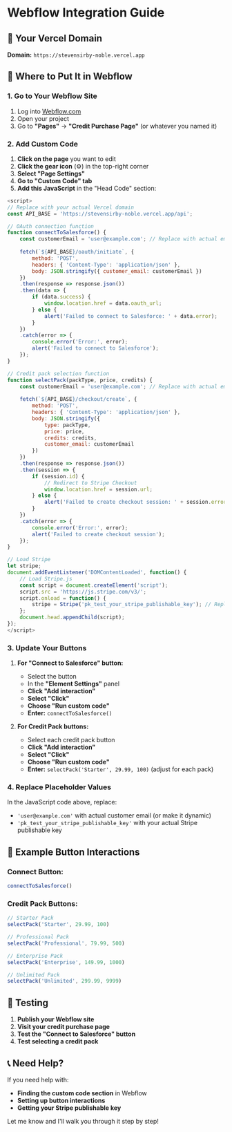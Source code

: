 # Webflow Integration Guide

## 🎯 Your Vercel Domain
**Domain:** `https://stevensirby-noble.vercel.app`

## 📍 Where to Put It in Webflow

### 1. **Go to Your Webflow Site**
1. Log into [Webflow.com](https://webflow.com)
2. Open your project
3. Go to **"Pages"** → **"Credit Purchase Page"** (or whatever you named it)

### 2. **Add Custom Code**
1. **Click on the page** you want to edit
2. **Click the gear icon** (⚙️) in the top-right corner
3. **Select "Page Settings"**
4. **Go to "Custom Code" tab**
5. **Add this JavaScript** in the "Head Code" section:

```javascript
<script>
// Replace with your actual Vercel domain
const API_BASE = 'https://stevensirby-noble.vercel.app/api';

// OAuth connection function
function connectToSalesforce() {
    const customerEmail = 'user@example.com'; // Replace with actual email
    
    fetch(`${API_BASE}/oauth/initiate`, {
        method: 'POST',
        headers: { 'Content-Type': 'application/json' },
        body: JSON.stringify({ customer_email: customerEmail })
    })
    .then(response => response.json())
    .then(data => {
        if (data.success) {
            window.location.href = data.oauth_url;
        } else {
            alert('Failed to connect to Salesforce: ' + data.error);
        }
    })
    .catch(error => {
        console.error('Error:', error);
        alert('Failed to connect to Salesforce');
    });
}

// Credit pack selection function
function selectPack(packType, price, credits) {
    const customerEmail = 'user@example.com'; // Replace with actual email
    
    fetch(`${API_BASE}/checkout/create`, {
        method: 'POST',
        headers: { 'Content-Type': 'application/json' },
        body: JSON.stringify({
            type: packType,
            price: price,
            credits: credits,
            customer_email: customerEmail
        })
    })
    .then(response => response.json())
    .then(session => {
        if (session.id) {
            // Redirect to Stripe Checkout
            window.location.href = session.url;
        } else {
            alert('Failed to create checkout session: ' + session.error);
        }
    })
    .catch(error => {
        console.error('Error:', error);
        alert('Failed to create checkout session');
    });
}

// Load Stripe
let stripe;
document.addEventListener('DOMContentLoaded', function() {
    // Load Stripe.js
    const script = document.createElement('script');
    script.src = 'https://js.stripe.com/v3/';
    script.onload = function() {
        stripe = Stripe('pk_test_your_stripe_publishable_key'); // Replace with your Stripe publishable key
    };
    document.head.appendChild(script);
});
</script>
```

### 3. **Update Your Buttons**
1. **For "Connect to Salesforce" button:**
   - Select the button
   - In the **"Element Settings"** panel
   - **Click "Add interaction"**
   - **Select "Click"**
   - **Choose "Run custom code"**
   - **Enter:** `connectToSalesforce()`

2. **For Credit Pack buttons:**
   - Select each credit pack button
   - **Click "Add interaction"**
   - **Select "Click"**
   - **Choose "Run custom code"**
   - **Enter:** `selectPack('Starter', 29.99, 100)` (adjust for each pack)

### 4. **Replace Placeholder Values**
In the JavaScript code above, replace:
- `'user@example.com'` with actual customer email (or make it dynamic)
- `'pk_test_your_stripe_publishable_key'` with your actual Stripe publishable key

## 🎯 Example Button Interactions

### Connect Button:
```javascript
connectToSalesforce()
```

### Credit Pack Buttons:
```javascript
// Starter Pack
selectPack('Starter', 29.99, 100)

// Professional Pack  
selectPack('Professional', 79.99, 500)

// Enterprise Pack
selectPack('Enterprise', 149.99, 1000)

// Unlimited Pack
selectPack('Unlimited', 299.99, 9999)
```

## 🧪 Testing

1. **Publish your Webflow site**
2. **Visit your credit purchase page**
3. **Test the "Connect to Salesforce" button**
4. **Test selecting a credit pack**

## 📞 Need Help?

If you need help with:
- **Finding the custom code section** in Webflow
- **Setting up button interactions**
- **Getting your Stripe publishable key**

Let me know and I'll walk you through it step by step!
